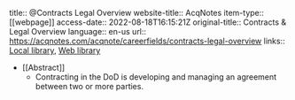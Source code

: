 title:: @Contracts Legal Overview
website-title:: AcqNotes
item-type:: [[webpage]]
access-date:: 2022-08-18T16:15:21Z
original-title:: Contracts & Legal Overview
language:: en-us
url:: https://acqnotes.com/acqnote/careerfields/contracts-legal-overview
links:: [Local library](zotero://select/library/items/3FJKPJ3X), [Web library](https://www.zotero.org/users/6520516/items/3FJKPJ3X)

- [[Abstract]]
	- Contracting in the DoD is developing and managing an agreement between two or more parties.
